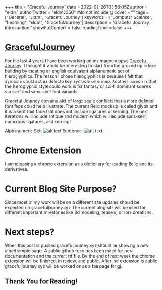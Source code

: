 +++
title = "Graceful Journey"
date = 2022-02-26T03:56:05Z
author = "eldm"
authorTwitter = "eldm2350" #do not include @
cover = ""
tags = ["General", "Eldm", "GracefulJourney"]
keywords = ["Computer Science", "Learning", "eldm", "GracefulJourney"]
description = "Graceful Journey Introduction."
showFullContent = false
readingTime = false
+++

# [GracefulJourney](https://gracefuljourney.xyz/)

For the last 4 years I have been working on my magnum opus [Graceful Journey](https://gracefuljourney.xyz/).
I thought it would be interesting to start from the ground up in lore building by creating an english equivalent alphanumeric set of hieroglyphics.
The reason I chose hieroglyphics is because I felt that symbols could act as defacto key symbols on a map. 
Another reason is that the hieroglyphic style could work is for fantasy or sci-fi dominant scenes via serif and sans-serif font variants.

Graceful Journey contains alot of large scale conflicts that a more defined font face could help illustrate.
The current Relic mock up is called glyph and it is a serif font face that does not include ligatures or kerning.
The next iterations will include antique and modern which will include sans-serif, numerous ligatures, and kerning!


Alphanumeric Set:
![alt text](/posts/Relic-Alphanumeric.png)
Sentence:
![alt text](/posts/Relic-Sentence.png)

# Chrome Extension

I am releasing a chrome extension as a dictionary for reading Relic and its derivatives.

# Current Blog Site Purpose?

Since most of my work will be on a different site updates should be expected on gracefuljourney.xyz
The current blog site will be used for different important milestones like 3d modeling, teasers, or lore creations.

# Next steps?

When this post is pushed gracefuljourney.xyz should be showing a new albeit simple page.
A public github repo has been made for new documentation and the current ttf file.
By the end of next week the chrome extension will be finished, in review, and public.
After the extension is public gracefuljourney.xyz will be worked on as a fan page for gj.

## Thank You for Reading!

